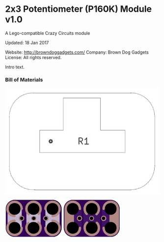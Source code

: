 <!--- start title --->
# 2x3 Potentiometer (P160K) Module v1.0
A Lego-compatible Crazy Circuits module


Updated: 18 Jan 2017

Website: http://browndoggadgets.com/
Company: Brown Dog Gadgets
License: All rights reserved.

<!--- end title --->
Intro text.

### Bill of Materials

<!--- bom start --->
<!--- bom end --->
![Assembly Diagram](assembly.png)

![Gerber Preview](preview.png)

